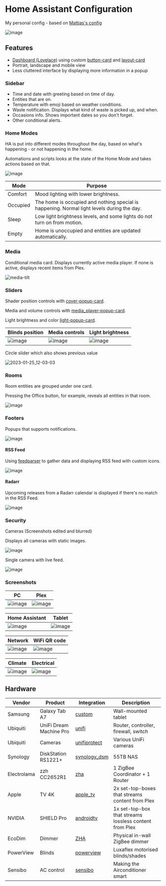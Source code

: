 # Home Assistant Configuration
My personal config - based on [Mattias's config](https://github.com/matt8707/hass-config)


![image](https://user-images.githubusercontent.com/93126880/203490436-2ed45a66-965b-4289-9b4a-26de1685903d.png)


## Features

* [Dashboard (Lovelace)](https://www.home-assistant.io/lovelace/) using custom [button-card](https://github.com/custom-cards/button-card) and [layout-card](https://github.com/thomasloven/lovelace-layout-card)
* Portrait, landscape and mobile view
* Less cluttered interface by displaying more information in a popup

### Sidebar

* Time and date with greeting based on time of day.
* Entities that are on.
* Temperature with emoji based on weather conditions.
* Waste notification. Displays what kind of waste is picked up, and when.
* Occasions info. Shows important dates so you don't forget.
* Other conditional alerts.

### Home Modes

HA is put into different modes throughout the day, based on what's happening - or not happening in the home.

Automations and scripts looks at the state of the Home Mode and takes actions based on that.

![image](https://user-images.githubusercontent.com/93126880/203490547-8f40a480-aaac-48d8-bfe5-6a2f7b0563b2.png)

Mode | Purpose
--- | ---
Comfort | Mood lighting with lower brightness.
Occupied | The home is occupied and nothing special is happening. Normal light levels during the day.
Sleep | Low light brightness levels, and some lights do not turn on from motion.
Empty | Home is unoccupied and entities are updated automatically.


### Media

Conditional media card. Displays currently active media player. If none is active, displays recent items from Plex.

![media-tilt](https://user-images.githubusercontent.com/93126880/187746806-00f313c0-fbc9-4904-882f-1ecf25f144b7.gif)


### Sliders

Shader position controls with [cover-popup-card](https://github.com/DBuit/cover-popup-card).

Media and volume controls with [media_player-popup-card](https://github.com/DBuit/media_player-popup-card).

Light brightness and color [light-popup-card](https://github.com/DBuit/light-popup-card).



| Blinds position | Media controls | Light brightness |
| --- | --- | --- |
| ![image](https://user-images.githubusercontent.com/93126880/204550984-306a3894-c852-439b-ad6f-56b16b64ca17.png) | ![image](https://user-images.githubusercontent.com/93126880/187842555-1fc1cdb0-3374-4ee3-afb8-d8e616404404.png) | ![image](https://user-images.githubusercontent.com/93126880/204550834-c943a0fb-70cc-4d98-8d81-bb3679fa7887.png) |


Circle slider which also shows previous value

![2023-01-25_12-03-03](https://user-images.githubusercontent.com/93126880/214547461-44479bc2-6b9e-405e-99cf-880ed61a9e4a.gif)



### Rooms

Room entities are grouped under one card.

Pressing the Office button, for example, reveals all entities in that room.

![image](https://user-images.githubusercontent.com/93126880/202784390-46e0f1df-f8a6-4474-a3e9-265d5dbb2f72.png)



### Footers

Popups that supports notifications.

![image](https://user-images.githubusercontent.com/93126880/187744558-fc281be5-af49-4433-976f-ce3af5bd7b0d.png)

#### RSS Feed

Using [feedparser](https://github.com/custom-components/feedparser) to gather data and displaying RSS feed with custom icons.

![image](https://user-images.githubusercontent.com/93126880/204553130-9de404bd-6636-4549-9709-ee061a96ac73.png)

#### Radarr

Upcoming releases from a Radarr calendar is displayed if there's no match in the RSS Feed.

![image](https://user-images.githubusercontent.com/93126880/214549632-9c0178a7-8914-41b8-8e0a-03351034a9ef.png)



### Security

Cameras (Screenshots edited and blurred)

Displays all cameras with static images.

![image](https://user-images.githubusercontent.com/93126880/187852782-e32aeb7b-368b-4520-97f1-9728dc9a2a42.png)

Single camera with live feed.

![image](https://user-images.githubusercontent.com/93126880/187852631-e04fad27-f6d2-4a45-aa56-4c44dc55c58a.png)


### Screenshots

| PC | Plex |
| --- | --- |
| ![image](https://user-images.githubusercontent.com/93126880/187849501-16c440c1-dbdb-49c0-ab6a-e8554dbd5d7b.png) | ![image](https://user-images.githubusercontent.com/93126880/187849560-74835322-65e7-49f2-9699-9714372aa02b.png) |

| Home Assistant | Tablet |
| --- | --- |
| ![image](https://user-images.githubusercontent.com/93126880/187849727-56a42be2-40e4-4055-9e51-931e7264fc7c.png) | ![image](https://user-images.githubusercontent.com/93126880/187849789-7001698c-1e5d-4a31-9c44-4f53833ee6f6.png) |

| Network | WiFi QR code |
| --- | --- |
| ![image](https://user-images.githubusercontent.com/93126880/214550581-b1b7b843-7e3d-4863-bc2b-7b4e8be99e14.png) | ![image](https://user-images.githubusercontent.com/93126880/214550628-0c0f5099-6b88-417b-bf6a-4c769ac97c33.png) |



| Climate | Electrical |
| --- | --- |
| ![image](https://user-images.githubusercontent.com/93126880/214549825-0ee3c5ad-524d-4697-aef0-307b1e791c38.png) | ![image](https://user-images.githubusercontent.com/93126880/187849966-bb4b5cdb-bcbb-4b33-bd05-d0225a4c0ba1.png) |

## Hardware

| Vendor | Product | Integration | Description |
|---|---|---|---|
| Samsung | Galaxy Tab A7 | [custom](https://github.com/cgarwood/homeassistant-fullykiosk) | Wall-mounted tablet |
| Ubiquiti | UniFi Dream Machine Pro | [unifi](https://www.home-assistant.io/integrations/unifi/) | Router, controller, firewall, switch |
| Ubiquiti | Cameras | [unifiprotect](https://www.home-assistant.io/integrations/unifiprotect/) | Various UniFi cameras |
| Synology | DiskStation RS1221+ | [synology_dsm](https://www.home-assistant.io/integrations/synology_dsm/) | 55TB NAS |
| Electrolama | zzh CC2652R1 | [zha](https://www.home-assistant.io/integrations/zha/) | 1 ZigBee Coordinator + 1 Router |
| Apple | TV 4K | [apple_tv](https://www.home-assistant.io/integrations/apple_tv/) | 2x set-top-boxes that streams content from Plex |
| NVIDIA | SHIELD Pro | [androidtv](https://www.home-assistant.io/integrations/androidtv/) | 1x set-top-box that streams lossless content from Plex |
| EcoDim | Dimmer | [ZHA](https://www.home-assistant.io/integrations/zha) | Physical in-wall ZigBee dimmer |
| PowerView | Blinds | [powerview](https://www.home-assistant.io/integrations/hunterdouglas_powerview/) | Luxaflex motorised blinds/shades |
| Sensibo | AC control | [sensibo](https://www.home-assistant.io/integrations/sensibo/) | Making the Airconditioner smart |
